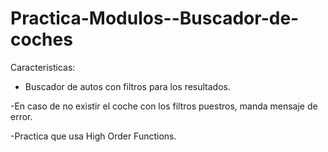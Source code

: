 # Practica-Modulos--Buscador-de-coches

Caracteristicas:

- Buscador de autos con filtros para los resultados.

-En caso de no existir el coche con los filtros puestros, manda mensaje de error.

-Practica que usa High Order Functions.
